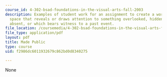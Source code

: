 ```yaml
---
course_id: 4-302-bsad-foundations-in-the-visual-arts-fall-2003
description: Examples of student work for an assignment to create a work in a public
  space that reveals or draws attention to something overlooked, hidden, unseen, or
  absent, or which bears witness to a past event.
file_location: /coursemedia/4-302-bsad-foundations-in-the-visual-arts-fall-2003/f2986dc6011932679c862bd0d8340275_foundmid.pdf
file_type: application/pdf
layout: pdf
title: Made Public
type: course
uid: f2986dc6011932679c862bd0d8340275

---
```

None